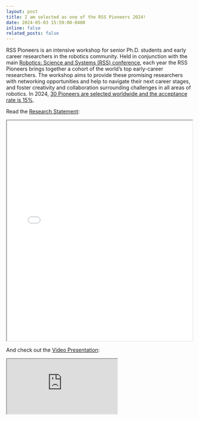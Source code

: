 ```yaml
---
layout: post
title: I am selected as one of the RSS Pioneers 2024!
date: 2024-05-03 15:59:00-0400
inline: false
related_posts: false
---
```


RSS Pioneers is an intensive workshop for senior Ph.D. students and early career researchers in the robotics community. Held in conjunction with the main [Robotics: Science and Systems (RSS) conference](https://roboticsconference.org/), each year the RSS Pioneers brings together a cohort of the world’s top early-career researchers. The workshop aims to provide these promising researchers with networking opportunities and help to navigate their next career stages, and foster creativity and collaboration surrounding challenges in all areas of robotics. In 2024, [30 Pioneers are selected worldwide and the acceptance rate is 15%](https://sites.google.com/view/rsspioneers2024/participants?authuser=0).

Read the [Research Statement](/assets/pdf/Shi_RSS_2024.pdf):
<iframe src="/assets/pdf/Shi_RSS_2024.pdf" width="100%" height="600px"></iframe>

And check out the [Video Presentation](https://www.youtube.com/watch?v=JcxQPgVZf9I):
<div class="embed-responsive embed-responsive-16by9">
  <iframe class="embed-responsive-item" src="https://www.youtube.com/watch?v=JcxQPgVZf9I" allowfullscreen></iframe>
</div>
